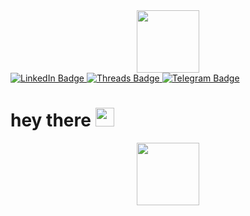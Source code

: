 <div id="header" align="center">
  <img src="https://media1.giphy.com/media/v1.Y2lkPTc5MGI3NjExcGI4eG5la2h5d3Z5cTdvYXN4ejV4MndtbDVtMGI5eTIwbG5pemd2dCZlcD12MV9pbnRlcm5hbF9naWZfYnlfaWQmY3Q9cw/3hUDfHTf55SXNfEtXx/giphy.gif" width="100"/>
</div>

<div id="badges">
  <a href="https://www.linkedin.com/in/гоар-пирумян-8254b3325/">
    <img src="https://img.shields.io/badge/LinkedIn-blue?style=for-the-badge&logo=linkedin&logoColor=white" alt="LinkedIn Badge"/>
  </a>
  <a href="https://www.threads.com/@lilas_malefiqu?igshid=NTc4MTIwNjQ2YQ==">
    <img src="https://img.shields.io/badge/Threads-black?style=for-the-badge&logo=threads&logoColor=white" alt="Threads Badge"/>
  </a>
  <a href="https://t.me/lilassauvage">
    <img src="https://img.shields.io/badge/Telegram-blue?style=for-the-badge&logo=telegram&logoColor=white" alt="Telegram Badge"/>
  </a>
</div>

<div>
  <img src="https://komarev.com/ghpvc/?username=GogaTheCoder&style=flat-square&color=blue" alt=""/>
  <h1>
    hey there
    <img src="https://media.giphy.com/media/hvRJCLFzcasrR4ia7z/giphy.gif" width="30px"/>
</h1>
</div>

<div id="header" align="center">
  <img src="https://media1.giphy.com/media/v1.Y2lkPTc5MGI3NjExeHR3eTc4bnM3bnRiaDBraWQ3bmh2c21xNnZtaG5zYTUwZnR6ZnduYiZlcD12MV9pbnRlcm5hbF9naWZfYnlfaWQmY3Q9Zw/L8K62iTDkzGX6/giphy.gif" width="100"/>
</div>
